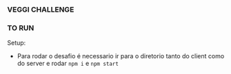 ﻿### VEGGI CHALLENGE

### TO RUN

Setup:

- Para rodar o desafio é necessario ir para o diretorio tanto do client como do server e rodar `npm i` e `npm start`
